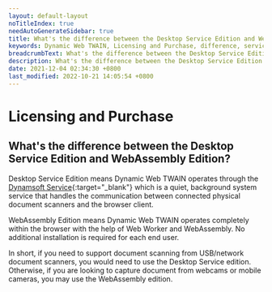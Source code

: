 ```yaml
---
layout: default-layout
noTitleIndex: true
needAutoGenerateSidebar: true
title: What's the difference between the Desktop Service Edition and WebAssembly Edition?
keywords: Dynamic Web TWAIN, Licensing and Purchase, difference, service, webassembly
breadcrumbText: What's the difference between the Desktop Service Edition and WebAssembly Edition?
description: What's the difference between the Desktop Service Edition and WebAssembly Edition?
date: 2021-12-04 02:34:30 +0800
last_modified: 2022-10-21 14:05:54 +0800
---
```


# Licensing and Purchase

## What's the difference between the Desktop Service Edition and WebAssembly Edition?

Desktop Service Edition means Dynamic Web TWAIN operates through the [Dynamsoft Service](/_articles/extended-usage/dynamsoft-service-configuration.md){:target="_blank"} which is a quiet, background system service that handles the communication between connected physical document scanners and the browser client.

WebAssembly Edition means Dynamic Web TWAIN operates completely within the browser with the help of Web Worker and WebAssembly. No additional installation is required for each end user.

In short, if you need to support document scanning from USB/network document scanners, you would need to use the Desktop Service edition. Otherwise, if you are looking to capture document from webcams or mobile cameras, you may use the WebAssembly edition.
